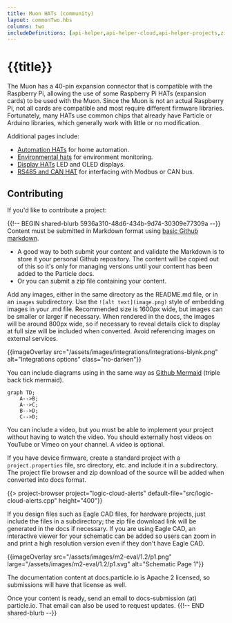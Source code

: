 ```yaml
---
title: Muon HATs (community)
layout: commonTwo.hbs
columns: two
includeDefinitions: [api-helper,api-helper-cloud,api-helper-projects,zip]
---
```


# {{title}}

The Muon has a 40-pin expansion connector that is compatible with the Raspberry Pi, allowing the use of some
Raspberry Pi HATs (expansion cards) to be used with the Muon. Since the Muon is not an actual Raspberry Pi,
not all cards are compatible and most require different firmware libraries. Fortunately, many HATs use 
common chips that already have Particle or Arduino libraries, which generally work with little or no
modification.

Additional pages include:

- [Automation HATs](/hardware/muon-hats/automation-hats/) for home automation.
- [Environmental hats](/hardware/muon-hats/environmental-hats/) for environment monitoring.
- [Display HATs](/hardware/muon-hats/display-hats/) LED and OLED displays.
- [RS485 and CAN HAT](/hardware/muon-hats/rs485-can-hat/) for interfacing with Modbus or CAN bus.

## Contributing

If you'd like to contribute a project: 

{{!-- BEGIN shared-blurb 5936a310-48d6-434b-9d74-30309e77309a --}}
Content must be submitted in Markdown format using [basic Github markdown](https://docs.github.com/en/get-started/writing-on-github/getting-started-with-writing-and-formatting-on-github/basic-writing-and-formatting-syntax). 

- A good way to both submit your content and validate the Markdown is to store it your personal Github repository. The content will be copied out of this so it's only for managing versions until your content has been added to the Particle docs.
- Or you can submit a zip file containing your content.

Add any images, either in the same directory as the README.md file, or in an `images` subdirectory. Use the `![alt text](image.png)` style of embedding images in your .md file. Recommended size is 1600px wide, but images can be smaller or larger if necessary. When rendered in the docs, the images will be around 800px wide, so if necessary to reveal details click to display at full size will be included when converted. Avoid referencing images on external services.

{{imageOverlay src="/assets/images/integrations/integrations-blynk.png" alt="Integrations options" class="no-darken"}}

You can include diagrams using in the same way as [Github Mermaid](https://github.blog/2022-02-14-include-diagrams-markdown-files-mermaid/) (triple back tick mermaid).

```mermaid
graph TD;
    A-->B;
    A-->C;
    B-->D;
    C-->D;
```

You can include a video, but you must be able to implement your project without having to watch the video. You should externally host videos on YouTube or Vimeo on your channel. A video is optional.

If you have device firmware, create a standard project with a `project.properties` file, src directory, etc. and include it in a subdirectory. The project file browser and zip download of the source will be added when converted into docs format.

{{> project-browser project="logic-cloud-alerts" default-file="src/logic-cloud-alerts.cpp" height="400"}}


If you design files such as Eagle CAD files, for hardware projects, just include the files in a subdirectory; the zip file download link will be generated in the docs if necessary. If you are using Eagle CAD, an interactive viewer for your schematic can be added so users can zoom in and print a high resolution version even if they don't have Eagle CAD.

{{imageOverlay src="/assets/images/m2-eval/1.2/p1.png" large="/assets/images/m2-eval/1.2/p1.svg" alt="Schematic Page 1"}}


The documentation content at docs.particle.io is Apache 2 licensed, so submissions will have that license as well.

Once your content is ready, send an email to docs-submission (at) particle.io. That email can also be used to request updates.
{{!-- END shared-blurb --}}
